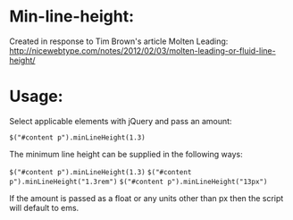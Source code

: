 # Min-line-height:

Created in response to Tim Brown's article Molten Leading:
http://nicewebtype.com/notes/2012/02/03/molten-leading-or-fluid-line-height/

# Usage:

Select applicable elements with jQuery and pass an amount:

`$("#content p").minLineHeight(1.3)`

The minimum line height can be supplied in the following ways:

`$("#content p").minLineHeight(1.3)`
`$("#content p").minLineHeight("1.3rem")` 
`$("#content p").minLineHeight("13px")`

If the amount is passed as a float or any units other than px 
then the script will default to ems.